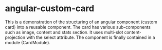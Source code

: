 # angular-custom-card

This is a demonstration of the structuring of an angular component (custom card) into a reusable component. 
The card has various sub-components such as image, content and stats section.
It uses multi-slot content-projection with the select attribute.
The component is finally contained in a module (CardModule).
